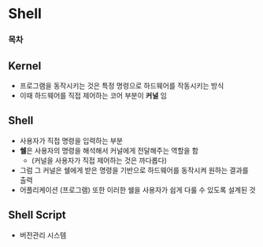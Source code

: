 # Shell

### 목차

## Kernel

- 프로그램을 동작시키는 것은 특정 명령으로 하드웨어를 작동시키는 방식
- 이때 하드웨어를 직접 제어하는 코어 부분이 **커널** 임

## Shell

- 사용자가 직접 명령을 입력하는 부분
- **쉘**은 사용자의 명령을 해석해서 커널에게 전달해주는 역할을 함
  - (커널을 사용자가 직접 제어하는 것은 까다롭다)
- 그럼 그 커널은 쉘에게 받은 명령을 기반으로 하드웨어를 동작시켜 원하는 결과를 출력
- 어플리케이션 (프로그램) 또한 이러한 쉘을 사용자가 쉽게 다룰 수 있도록 설계된 것

## Shell Script

- 버전관리 시스템
